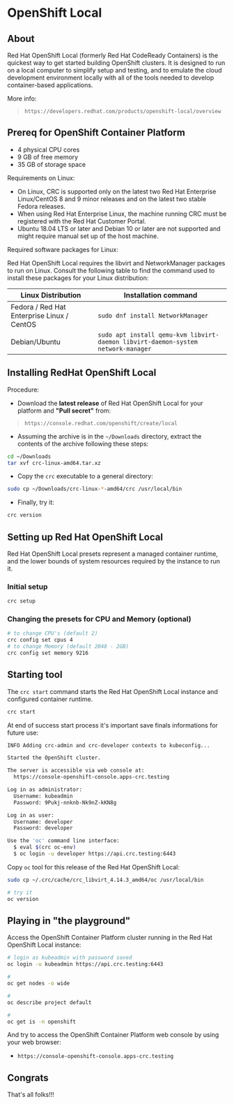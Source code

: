 # OpenShift Local

## About

Red Hat OpenShift Local (formerly Red Hat CodeReady Containers) is the quickest way to get started building OpenShift clusters. It is designed to run on a local computer to simplify setup and testing, and to emulate the cloud development environment locally with all of the tools needed to develop container-based applications.

More info:

> `https://developers.redhat.com/products/openshift-local/overview`

## Prereq for OpenShift Container Platform

- 4 physical CPU cores
- 9 GB of free memory
- 35 GB of storage space

Requirements on Linux:

- On Linux, CRC is supported only on the latest two Red Hat Enterprise Linux/CentOS 8 and 9 minor releases and on the latest two stable Fedora releases.
- When using Red Hat Enterprise Linux, the machine running CRC must be registered with the Red Hat Customer Portal.
- Ubuntu 18.04 LTS or later and Debian 10 or later are not supported and might require manual set up of the host machine.

Required software packages for Linux:

Red Hat OpenShift Local requires the libvirt and NetworkManager packages to run on Linux. Consult the following table to find the command used to install these packages for your Linux distribution:

| Linux Distribution | Installation command |
| --- | --- |
| Fedora / Red Hat Enterprise Linux / CentOS | `sudo dnf install NetworkManager` |
| Debian/Ubuntu | `sudo apt install qemu-kvm libvirt-daemon libvirt-daemon-system network-manager` |

## Installing RedHat OpenShift Local

Procedure:

- Download the **latest release** of Red Hat OpenShift Local for your platform and **"Pull secret"** from:

> `https://console.redhat.com/openshift/create/local`

- Assuming the archive is in the ```~/Downloads``` directory, extract the contents of the archive following these steps:

```sh
cd ~/Downloads
tar xvf crc-linux-amd64.tar.xz
```

- Copy the `crc` executable to a general directory:

```sh
sudo cp ~/Downloads/crc-linux-*-amd64/crc /usr/local/bin
```

- Finally, try it:

```sh
crc version
```

## Setting up Red Hat OpenShift Local

Red Hat OpenShift Local presets represent a managed container runtime, and the lower bounds of system resources required by the instance to run it.

### Initial setup

```sh
crc setup
```

### Changing the presets for CPU and Memory (optional)

```sh
# to change CPU's (default 2)
crc config set cpus 4
# to change Memory (default 2048 - 2GB)
crc config set memory 9216
```

## Starting tool

The `crc start` command starts the Red Hat OpenShift Local instance and configured container runtime.

```sh
crc start
```

At end of success start process it's important save finals informations for future use:

```sh
INFO Adding crc-admin and crc-developer contexts to kubeconfig... 

Started the OpenShift cluster.

The server is accessible via web console at:
  https://console-openshift-console.apps-crc.testing

Log in as administrator:
  Username: kubeadmin
  Password: 9Pukj-nnknb-Nk9nZ-kKN8g

Log in as user:
  Username: developer
  Password: developer

Use the 'oc' command line interface:
  $ eval $(crc oc-env)
  $ oc login -u developer https://api.crc.testing:6443
```

Copy `oc` tool for this release of the Red Hat OpenShift Local:

```sh
sudo cp ~/.crc/cache/crc_libvirt_4.14.3_amd64/oc /usr/local/bin

# try it
oc version
```

## Playing in "the playground"

Access the OpenShift Container Platform cluster running in the Red Hat OpenShift Local instance:

```sh
# login as kubeadmin with password saved
oc login -u kubeadmin https://api.crc.testing:6443

# 
oc get nodes -o wide

# 
oc describe project default

# 
oc get is -n openshift
```

And try to access the OpenShift Container Platform web console by using your web browser:

- `https://console-openshift-console.apps-crc.testing`

## Congrats

That's all folks!!!

